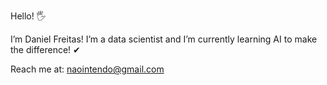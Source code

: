 Hello! 🖐

I’m Daniel Freitas! I’m a data scientist and I’m currently learning AI to make the difference! ✔

Reach me at: naointendo@gmail.com
